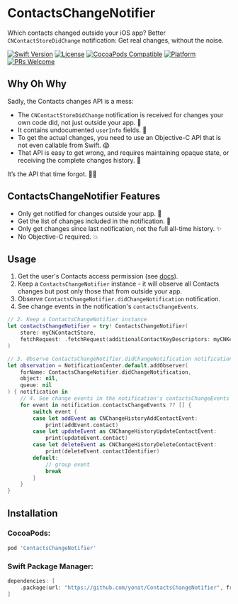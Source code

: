 # ContactsChangeNotifier

Which contacts changed outside your iOS app? Better `CNContactStoreDidChange` notification: Get real changes, without the noise.

[![Swift Version][swift-image]][swift-url]
[![License][license-image]][license-url]
[![CocoaPods Compatible](https://img.shields.io/cocoapods/v/ContactsChangeNotifier.svg)](https://img.shields.io/cocoapods/v/ContactsChangeNotifier.svg)
[![Platform](https://img.shields.io/cocoapods/p/ContactsChangeNotifier.svg?style=flat)](http://cocoapods.org/pods/ContactsChangeNotifier)
[![PRs Welcome](https://img.shields.io/badge/PRs-welcome-brightgreen.svg?style=flat-square)](http://makeapullrequest.com)


## Why Oh Why

Sadly, the Contacts changes API is a mess:

- The `CNContactStoreDidChange` notification is received for changes your own code did, not just outside your app. 🤷
- It contains undocumented `userInfo` fields. 🙈
- To get the actual changes, you need to use an Objective-C API that is not even callable from Swift. 😱
- That API is easy to get wrong, and requires maintaining opaque state, or receiving the complete changes history. 🧨

It’s the API that time forgot. 🧟‍♂️

## ContactsChangeNotifier Features

* Only get notified for changes outside your app. 🎯
* Get the list of changes included in the notification. 🎁
* Only get changes since last notification, not the full all-time history. ✨
* No Objective-C required. 💥

## Usage

1. Get the user's Contacts access permission (see [docs](https://developer.apple.com/documentation/contacts/requesting_authorization_to_access_contacts)).
2. Keep a `ContactsChangeNotifier` instance -
   it will observe all Contacts changes but post only those that from outside your app.   
3. Observe `ContactsChangeNotifier.didChangeNotification` notification.
4. See change events in the notification's `contactsChangeEvents`.

```swift
// 2. Keep a ContactsChangeNotifier instance
let contactsChangeNotifier = try! ContactsChangeNotifier(
    store: myCNContactStore,
    fetchRequest: .fetchRequest(additionalContactKeyDescriptors: myCNKeyDescriptors)
)

// 3. Observe ContactsChangeNotifier.didChangeNotification notification
let observation = NotificationCenter.default.addObserver(
    forName: ContactsChangeNotifier.didChangeNotification,
    object: nil,
    queue: nil
) { notification in
    // 4. See change events in the notification's contactsChangeEvents
    for event in notification.contactsChangeEvents ?? [] {
        switch event {
        case let addEvent as CNChangeHistoryAddContactEvent:
            print(addEvent.contact)
        case let updateEvent as CNChangeHistoryUpdateContactEvent:
            print(updateEvent.contact)
        case let deleteEvent as CNChangeHistoryDeleteContactEvent:
            print(deleteEvent.contactIdentifier)
        default:
            // group event
            break
        }
    }
}
```

## Installation

### CocoaPods:

```ruby
pod 'ContactsChangeNotifier'
```

### Swift Package Manager:

```swift
dependencies: [
    .package(url: "https://github.com/yonat/ContactsChangeNotifier", from: "1.1.0")
]
```

[swift-image]:https://img.shields.io/badge/swift-5.0-orange.svg
[swift-url]: https://swift.org/
[license-image]: https://img.shields.io/badge/License-MIT-blue.svg
[license-url]: LICENSE.txt
